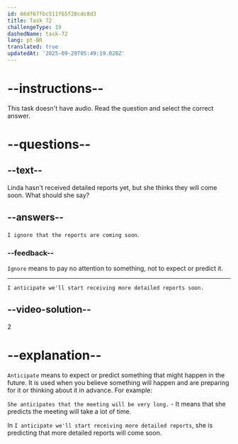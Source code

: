 ```yaml
---
id: 66df67fbc511f65f20cdc8d3
title: Task 72
challengeType: 19
dashedName: task-72
lang: pt-BR
translated: true
updatedAt: '2025-09-29T05:49:19.028Z'
---
```


<!--SPEAKING -->

# --instructions--

This task doesn't have audio. Read the question and select the correct answer.

# --questions--

## --text--

Linda hasn't received detailed reports yet, but she thinks they will come soon. What should she say?

## --answers--

`I ignore that the reports are coming soon`.

### --feedback--

`Ignore` means to pay no attention to something, not to expect or predict it.

---

`I anticipate we'll start receiving more detailed reports soon.`

## --video-solution--

2

# --explanation--

`Anticipate` means to expect or predict something that might happen in the future. It is used when you believe something will happen and are preparing for it or thinking about it in advance. For example:

 `She anticipates that the meeting will be very long.` - It means that she predicts the meeting will take a lot of time.

In `I anticipate we'll start receiving more detailed reports`, she is predicting that more detailed reports will come soon.
